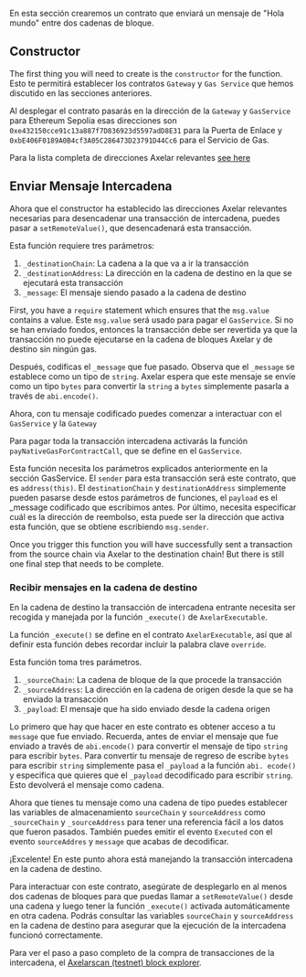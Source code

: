 En esta sección crearemos un contrato que enviará un mensaje de "Hola mundo" entre dos cadenas de bloque.

## Constructor

The first thing you will need to create is the `constructor` for the function. Esto te permitirá establecer los contratos `Gateway` y `Gas Service` que hemos discutido en las secciones anteriores.

Al desplegar el contrato pasarás en la dirección de la `Gateway` y `GasService` para Ethereum Sepolia esas direcciones son `0xe432150cce91c13a887f7D836923d5597adD8E31` para la Puerta de Enlace y `0xbE406F0189A0B4cf3A05C286473D23791D44Cc6` para el Servicio de Gas.

Para la lista completa de direcciones Axelar relevantes <a href="https://docs.axelar.dev/resources/contract-addresses/testnet" target="_blank">see here</a>

## Enviar Mensaje Intercadena

Ahora que el constructor ha establecido las direcciones Axelar relevantes necesarias para desencadenar una transacción de intercadena, puedes pasar a `setRemoteValue()`, que desencadenará esta transacción.

Esta función requiere tres parámetros:

1. `_destinationChain`: La cadena a la que va a ir la transacción
2. `_destinationAddress`: La dirección en la cadena de destino en la que se ejecutará esta transacción
3. `_message`: El mensaje siendo pasado a la cadena de destino

First, you have a `require` statement which ensures that the `msg.value` contains a value. Este `msg.value` será usado para pagar el `GasService`. Si no se han enviado fondos, entonces la transacción debe ser revertida ya que la transacción no puede ejecutarse en la cadena de bloques Axelar y de destino sin ningún gas.

Después, codificas el `_message` que fue pasado. Observa que el `_message` se establece como un tipo de `string`. Axelar espera que este mensaje se envíe como un tipo `bytes` para convertir la `string` a `bytes` simplemente pasarla a través de `abi.encode()`.

Ahora, con tu mensaje codificado puedes comenzar a interactuar con el `GasService` y la `Gateway`

Para pagar toda la transacción intercadena activarás la función `payNativeGasForContractCall`, que se define en el `GasService`.

Esta función necesita los parámetros explicados anteriormente en la sección GasService. El `sender` para esta transacción será este contrato, que es `address(this)`. El `destinationChain` y `destinationAddress` simplemente pueden pasarse desde estos parámetros de funciones, el `payload` es el \_message codificado que escribimos antes. Por último, necesita especificar cuál es la dirección de reembolso, esta puede ser la dirección que activa esta función, que se obtiene escribiendo `msg.sender`.

Once you trigger this function you will have successfully sent a transaction from the source chain via Axelar to the destination chain! But there is still one final step that needs to be complete.

### Recibir mensajes en la cadena de destino

En la cadena de destino la transacción de intercadena entrante necesita ser recogida y manejada por la función `_execute()` de `AxelarExecutable`.

La función `_execute()` se define en el contrato `AxelarExecutable`, así que al definir esta función debes recordar incluir la palabra clave `override`.

Esta función toma tres parámetros.

1. `_sourceChain`: La cadena de bloque de la que procede la transacción
2. `_sourceAddress`: La dirección en la cadena de origen desde la que se ha enviado la transacción
3. `_payload`: El mensaje que ha sido enviado desde la cadena origen

Lo primero que hay que hacer en este contrato es obtener acceso a tu `message` que fue enviado. Recuerda, antes de enviar el mensaje que fue enviado a través de `abi.encode()` para convertir el mensaje de tipo `string` para escribir `bytes`. Para convertir tu mensaje de regreso de escribe `bytes` para escribir `string` simplemente pasa el `_payload` a la función `abi. ecode()` y especifica que quieres que el `_payload` decodificado para escribir `string`. Esto devolverá el mensaje como cadena.

Ahora que tienes tu mensaje como una cadena de tipo puedes establecer las variables de almacenamiento `sourceChain` y `sourceAddress` como `_sourceChain` y `_sourceAddress` para tener una referencia fácil a los datos que fueron pasados. También puedes emitir el evento `Executed` con el evento `sourceAddres` y `message` que acabas de decodificar.

¡Excelente! En este punto ahora está manejando la transacción intercadena en la cadena de destino.

Para interactuar con este contrato, asegúrate de desplegarlo en al menos dos cadenas de bloques para que puedas llamar a `setRemoteValue()` desde una cadena y luego tener la función `_execute()` activada automáticamente en otra cadena. Podrás consultar las variables `sourceChain` y `sourceAddress` en la cadena de destino para asegurar que la ejecución de la intercadena funcionó correctamente.

Para ver el paso a paso completo de la compra de transacciones de la intercadena, el <a href="https://testnet.axelarscan.io" target="_blank">Axelarscan (testnet) block explorer</a>.
